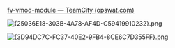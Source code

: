 [fv-vmod-module — TeamCity (opswat.com)](https://tcbuild.opswat.com/buildConfiguration/bt4313?mode=builds#all-projects)

![{25036E18-303B-4A78-AF4D-C59419910232}.png](25036E18-303B-4A78-AF4D-C59419910232.png)

![{3D94DC7C-FC37-40E2-9FB4-8CE6C7D355FF}.png](3D94DC7C-FC37-40E2-9FB4-8CE6C7D355FF.png)